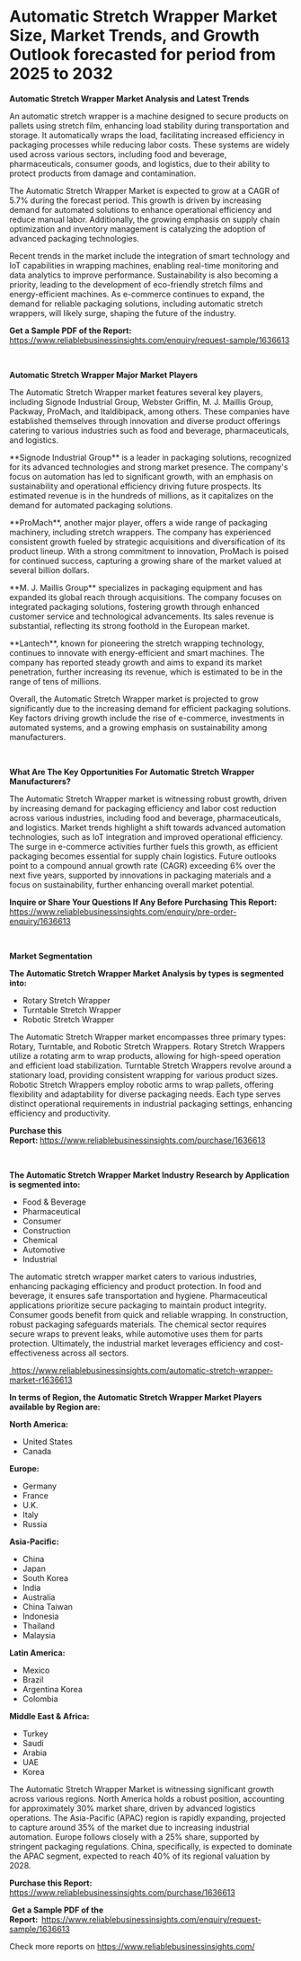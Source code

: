 <p><h1>Automatic Stretch Wrapper Market Size, Market Trends, and Growth Outlook forecasted for period from 2025 to 2032</h1></p><p><strong>Automatic Stretch Wrapper Market Analysis and Latest Trends</strong></p>
<p><p>An automatic stretch wrapper is a machine designed to secure products on pallets using stretch film, enhancing load stability during transportation and storage. It automatically wraps the load, facilitating increased efficiency in packaging processes while reducing labor costs. These systems are widely used across various sectors, including food and beverage, pharmaceuticals, consumer goods, and logistics, due to their ability to protect products from damage and contamination.</p><p>The Automatic Stretch Wrapper Market is expected to grow at a CAGR of 5.7% during the forecast period. This growth is driven by increasing demand for automated solutions to enhance operational efficiency and reduce manual labor. Additionally, the growing emphasis on supply chain optimization and inventory management is catalyzing the adoption of advanced packaging technologies. </p><p>Recent trends in the market include the integration of smart technology and IoT capabilities in wrapping machines, enabling real-time monitoring and data analytics to improve performance. Sustainability is also becoming a priority, leading to the development of eco-friendly stretch films and energy-efficient machines. As e-commerce continues to expand, the demand for reliable packaging solutions, including automatic stretch wrappers, will likely surge, shaping the future of the industry.</p></p>
<p><strong>Get a Sample PDF of the Report:&nbsp;</strong> <a href="https://www.reliablebusinessinsights.com/enquiry/request-sample/1636613?utm_campaign=3050&utm_medium=2&utm_source=Github&utm_content=ia&utm_term=08042025&utm_id=automatic-stretch-wrapper">https://www.reliablebusinessinsights.com/enquiry/request-sample/1636613</a></p>
<p>&nbsp;</p>
<p><strong>Automatic Stretch Wrapper Major Market Players</strong></p>
<p><p>The Automatic Stretch Wrapper market features several key players, including Signode Industrial Group, Webster Griffin, M. J. Maillis Group, Packway, ProMach, and Italdibipack, among others. These companies have established themselves through innovation and diverse product offerings catering to various industries such as food and beverage, pharmaceuticals, and logistics.</p><p>**Signode Industrial Group** is a leader in packaging solutions, recognized for its advanced technologies and strong market presence. The company's focus on automation has led to significant growth, with an emphasis on sustainability and operational efficiency driving future prospects. Its estimated revenue is in the hundreds of millions, as it capitalizes on the demand for automated packaging solutions.</p><p>**ProMach**, another major player, offers a wide range of packaging machinery, including stretch wrappers. The company has experienced consistent growth fueled by strategic acquisitions and diversification of its product lineup. With a strong commitment to innovation, ProMach is poised for continued success, capturing a growing share of the market valued at several billion dollars.</p><p>**M. J. Maillis Group** specializes in packaging equipment and has expanded its global reach through acquisitions. The company focuses on integrated packaging solutions, fostering growth through enhanced customer service and technological advancements. Its sales revenue is substantial, reflecting its strong foothold in the European market.</p><p>**Lantech**, known for pioneering the stretch wrapping technology, continues to innovate with energy-efficient and smart machines. The company has reported steady growth and aims to expand its market penetration, further increasing its revenue, which is estimated to be in the range of tens of millions.</p><p>Overall, the Automatic Stretch Wrapper market is projected to grow significantly due to the increasing demand for efficient packaging solutions. Key factors driving growth include the rise of e-commerce, investments in automated systems, and a growing emphasis on sustainability among manufacturers.</p></p>
<p>&nbsp;</p>
<p><strong>What Are The Key Opportunities For Automatic Stretch Wrapper Manufacturers?</strong></p>
<p><p>The Automatic Stretch Wrapper market is witnessing robust growth, driven by increasing demand for packaging efficiency and labor cost reduction across various industries, including food and beverage, pharmaceuticals, and logistics. Market trends highlight a shift towards advanced automation technologies, such as IoT integration and improved operational efficiency. The surge in e-commerce activities further fuels this growth, as efficient packaging becomes essential for supply chain logistics. Future outlooks point to a compound annual growth rate (CAGR) exceeding 6% over the next five years, supported by innovations in packaging materials and a focus on sustainability, further enhancing overall market potential.</p></p>
<p><strong>Inquire or Share Your Questions If Any Before Purchasing This Report:</strong> <a href="https://www.reliablebusinessinsights.com/enquiry/pre-order-enquiry/1636613?utm_campaign=3050&utm_medium=2&utm_source=Github&utm_content=ia&utm_term=08042025&utm_id=automatic-stretch-wrapper">https://www.reliablebusinessinsights.com/enquiry/pre-order-enquiry/1636613</a></p>
<p>&nbsp;</p>
<p><strong>Market Segmentation</strong></p>
<p><strong>The Automatic Stretch Wrapper Market Analysis by types is segmented into:</strong></p>
<p><ul><li>Rotary Stretch Wrapper</li><li>Turntable Stretch Wrapper</li><li>Robotic Stretch Wrapper</li></ul></p>
<p><p>The Automatic Stretch Wrapper market encompasses three primary types: Rotary, Turntable, and Robotic Stretch Wrappers. Rotary Stretch Wrappers utilize a rotating arm to wrap products, allowing for high-speed operation and efficient load stabilization. Turntable Stretch Wrappers revolve around a stationary load, providing consistent wrapping for various product sizes. Robotic Stretch Wrappers employ robotic arms to wrap pallets, offering flexibility and adaptability for diverse packaging needs. Each type serves distinct operational requirements in industrial packaging settings, enhancing efficiency and productivity.</p></p>
<p><strong>Purchase this Report:&nbsp;</strong><a href="https://www.reliablebusinessinsights.com/purchase/1636613?utm_campaign=3050&utm_medium=2&utm_source=Github&utm_content=ia&utm_term=08042025&utm_id=automatic-stretch-wrapper">https://www.reliablebusinessinsights.com/purchase/1636613</a></p>
<p>&nbsp;</p>
<p><strong>The Automatic Stretch Wrapper Market Industry Research by Application is segmented into:</strong></p>
<p><ul><li>Food & Beverage</li><li>Pharmaceutical</li><li>Consumer</li><li>Construction</li><li>Chemical</li><li>Automotive</li><li>Industrial</li></ul></p>
<p><p>The automatic stretch wrapper market caters to various industries, enhancing packaging efficiency and product protection. In food and beverage, it ensures safe transportation and hygiene. Pharmaceutical applications prioritize secure packaging to maintain product integrity. Consumer goods benefit from quick and reliable wrapping. In construction, robust packaging safeguards materials. The chemical sector requires secure wraps to prevent leaks, while automotive uses them for parts protection. Ultimately, the industrial market leverages efficiency and cost-effectiveness across all sectors.</p></p>
<p><a href="https://www.reliablebusinessinsights.com/automatic-stretch-wrapper-market-r1636613?utm_campaign=3050&utm_medium=2&utm_source=Github&utm_content=ia&utm_term=08042025&utm_id=automatic-stretch-wrapper">&nbsp;https://www.reliablebusinessinsights.com/automatic-stretch-wrapper-market-r1636613</a></p>
<p><strong>In terms of Region, the Automatic Stretch Wrapper Market Players available by Region are:</strong></p>
<p>
    <p> <strong> North America: </strong>
        <ul>
            <li>United States</li>
            <li>Canada</li>
        </ul>
        </p> 
    <p> <strong> Europe: </strong>
        <ul>
            <li>Germany</li>
            <li>France</li>
            <li>U.K.</li>
            <li>Italy</li>
            <li>Russia</li>
        </ul>
        </p> 
    <p> <strong> Asia-Pacific: </strong>
        <ul>
            <li>China</li>
            <li>Japan</li>
            <li>South Korea</li>
            <li>India</li>
            <li>Australia</li>
            <li>China Taiwan</li>
            <li>Indonesia</li>
            <li>Thailand</li>
            <li>Malaysia</li>
        </ul>
        </p> 
    <p> <strong> Latin America: </strong>
        <ul>
            <li>Mexico</li>
            <li>Brazil</li>
            <li>Argentina Korea</li>
            <li>Colombia</li>
        </ul>
        </p> 
    <p> <strong> Middle East & Africa: </strong>
        <ul>
            <li>Turkey</li>
            <li>Saudi</li>
            <li>Arabia</li>
            <li>UAE</li>
            <li>Korea</li>
        </ul>
    </p>
    </p>
<p><p>The Automatic Stretch Wrapper Market is witnessing significant growth across various regions. North America holds a robust position, accounting for approximately 30% market share, driven by advanced logistics operations. The Asia-Pacific (APAC) region is rapidly expanding, projected to capture around 35% of the market due to increasing industrial automation. Europe follows closely with a 25% share, supported by stringent packaging regulations. China, specifically, is expected to dominate the APAC segment, expected to reach 40% of its regional valuation by 2028.</p></p>
<p><strong>Purchase this Report: </strong><a href="https://www.reliablebusinessinsights.com/purchase/1636613?utm_campaign=3050&utm_medium=2&utm_source=Github&utm_content=ia&utm_term=08042025&utm_id=automatic-stretch-wrapper">https://www.reliablebusinessinsights.com/purchase/1636613</a></p>
<p>&nbsp;<strong>Get a Sample PDF of the Report:&nbsp;&nbsp;</strong><a href="https://www.reliablebusinessinsights.com/enquiry/request-sample/1636613?utm_campaign=3050&utm_medium=2&utm_source=Github&utm_content=ia&utm_term=08042025&utm_id=automatic-stretch-wrapper">https://www.reliablebusinessinsights.com/enquiry/request-sample/1636613</a></p>
<p><strong></strong></p>
<p>Check more reports on <a href="https://www.reliablebusinessinsights.com/?utm_campaign=3050&utm_medium=2&utm_source=Github&utm_content=ia&utm_term=08042025&utm_id=automatic-stretch-wrapper">https://www.reliablebusinessinsights.com/</a></p>